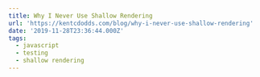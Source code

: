 ```yaml
---
title: Why I Never Use Shallow Rendering
url: 'https://kentcdodds.com/blog/why-i-never-use-shallow-rendering'
date: '2019-11-28T23:36:44.000Z'
tags:
  - javascript
  - testing
  - shallow rendering
---
```

